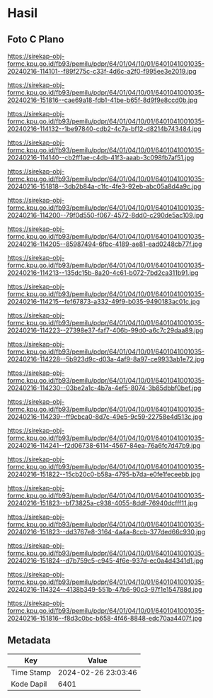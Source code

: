 # Hasil

## Foto C Plano

https://sirekap-obj-formc.kpu.go.id/fb93/pemilu/pdpr/64/01/04/10/01/6401041001035-20240216-114101--f89f275c-c33f-4d6c-a2f0-f995ee3e2019.jpg

https://sirekap-obj-formc.kpu.go.id/fb93/pemilu/pdpr/64/01/04/10/01/6401041001035-20240216-151816--cae69a18-fdb1-41be-b65f-8d9f9e8ccd0b.jpg

https://sirekap-obj-formc.kpu.go.id/fb93/pemilu/pdpr/64/01/04/10/01/6401041001035-20240216-114132--1be97840-cdb2-4c7a-bf12-d8214b743484.jpg

https://sirekap-obj-formc.kpu.go.id/fb93/pemilu/pdpr/64/01/04/10/01/6401041001035-20240216-114140--cb2ff1ae-c4db-41f3-aaab-3c098fb7af51.jpg

https://sirekap-obj-formc.kpu.go.id/fb93/pemilu/pdpr/64/01/04/10/01/6401041001035-20240216-151818--3db2b84a-c1fc-4fe3-92eb-abc05a8d4a9c.jpg

https://sirekap-obj-formc.kpu.go.id/fb93/pemilu/pdpr/64/01/04/10/01/6401041001035-20240216-114200--79f0d550-f067-4572-8dd0-c290de5ac109.jpg

https://sirekap-obj-formc.kpu.go.id/fb93/pemilu/pdpr/64/01/04/10/01/6401041001035-20240216-114205--85987494-6fbc-4189-ae81-ead0248cb77f.jpg

https://sirekap-obj-formc.kpu.go.id/fb93/pemilu/pdpr/64/01/04/10/01/6401041001035-20240216-114213--135dc15b-8a20-4c61-b072-7bd2ca311b91.jpg

https://sirekap-obj-formc.kpu.go.id/fb93/pemilu/pdpr/64/01/04/10/01/6401041001035-20240216-114215--fef67873-a332-49f9-b035-9490183ac01c.jpg

https://sirekap-obj-formc.kpu.go.id/fb93/pemilu/pdpr/64/01/04/10/01/6401041001035-20240216-114223--27398e37-faf7-406b-99d0-a6c7c29daa89.jpg

https://sirekap-obj-formc.kpu.go.id/fb93/pemilu/pdpr/64/01/04/10/01/6401041001035-20240216-114228--5b923d9c-d03a-4af9-8a97-ce9933ab1e72.jpg

https://sirekap-obj-formc.kpu.go.id/fb93/pemilu/pdpr/64/01/04/10/01/6401041001035-20240216-114230--03be2a1c-4b7a-4ef5-8074-3b85dbbf0bef.jpg

https://sirekap-obj-formc.kpu.go.id/fb93/pemilu/pdpr/64/01/04/10/01/6401041001035-20240216-114239--ff9cbca0-8d7c-49e5-9c59-22758e4d513c.jpg

https://sirekap-obj-formc.kpu.go.id/fb93/pemilu/pdpr/64/01/04/10/01/6401041001035-20240216-114241--f2d06738-6114-4567-84ea-76a6fc7d47b9.jpg

https://sirekap-obj-formc.kpu.go.id/fb93/pemilu/pdpr/64/01/04/10/01/6401041001035-20240216-151822--15cb20c0-b58a-4795-b7da-e0fe1feceebb.jpg

https://sirekap-obj-formc.kpu.go.id/fb93/pemilu/pdpr/64/01/04/10/01/6401041001035-20240216-151823--bf73825a-c938-4055-8ddf-76940dcfff11.jpg

https://sirekap-obj-formc.kpu.go.id/fb93/pemilu/pdpr/64/01/04/10/01/6401041001035-20240216-151823--dd3767e8-3164-4a4a-8ccb-377ded66c930.jpg

https://sirekap-obj-formc.kpu.go.id/fb93/pemilu/pdpr/64/01/04/10/01/6401041001035-20240216-151824--d7b759c5-c945-4f6e-937d-ec0a4d4341d1.jpg

https://sirekap-obj-formc.kpu.go.id/fb93/pemilu/pdpr/64/01/04/10/01/6401041001035-20240216-114324--4138b349-551b-47b6-90c3-97f1e154788d.jpg

https://sirekap-obj-formc.kpu.go.id/fb93/pemilu/pdpr/64/01/04/10/01/6401041001035-20240216-151816--f8d3c0bc-b658-4f46-8848-edc70aa4407f.jpg


## Metadata

| Key        | Value               |
| ---------- | ------------------- |
| Time Stamp | 2024-02-26 23:03:46 |
| Kode Dapil | 6401                |




